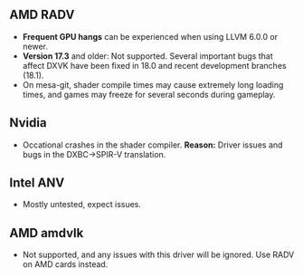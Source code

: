 ## AMD RADV
- **Frequent GPU hangs** can be experienced when using LLVM 6.0.0 or newer.
- **Version 17.3** and older: Not supported. Several important bugs that affect DXVK have been fixed in 18.0 and recent development branches (18.1).
- On mesa-git, shader compile times may cause extremely long loading times, and games may freeze for several seconds during gameplay.

## Nvidia
- Occational crashes in the shader compiler. **Reason:** Driver issues and bugs in the DXBC->SPIR-V translation.

## Intel ANV
- Mostly untested, expect issues.

## AMD amdvlk
- Not supported, and any issues with this driver will be ignored. Use RADV on AMD cards instead.